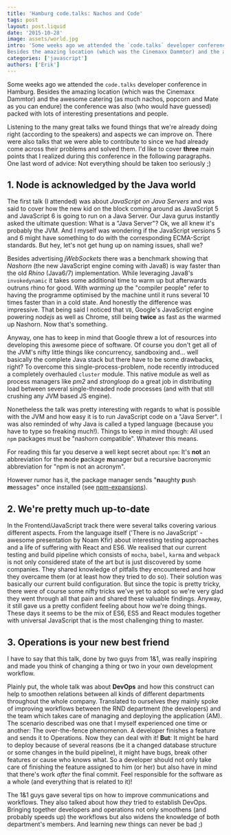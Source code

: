 ```yaml
---
title: 'Hamburg code.talks: Nachos and Code'
tags: post
layout: post.liquid
date: '2015-10-28'
image: assets/world.jpg
intro: 'Some weeks ago we attended the `code.talks` developer conference in Hamburg.
Besides the amazing location (which was the Cinemaxx Dammtor) and the awesome catering (as much nachos, popcorn and Mate as you can endure) the conference was also (who would have guessed that) packed with lots of interesting presentations and people.'
categories: ['javascript']
authors: ['Erik']
---
```


Some weeks ago we attended the `code.talks` developer conference in Hamburg.
Besides the amazing location (which was the Cinemaxx Dammtor) and the awesome catering (as much nachos, popcorn and Mate as you can endure) the conference was also (who would have guessed) packed with lots of interesting presentations and people.

Listening to the many great talks we found things that we're already doing right (according to the speakers) and aspects we can improve on.
There were also talks that we were able to contribute to since we had already come across their problems and solved them.
I'd like to cover **three** main points that I realized during this conference in the following paragraphs.
One last word of advice: Not everything should be taken too seriously ;)

## 1. Node is acknowledged by the Java world

The first talk (I attended) was about _JavaScript on Java Servers_ and was said to cover how the new kid on the block coming around as JavaScript 5 and JavaScript 6 is going to run on a Java Server.
Our Java gurus instantly asked the ultimate question: What is a "Java Server"?
Ok, we all knew it's probably the JVM.
And I myself was wondering if the JavaScript versions 5 and 6 might have something to do with the corresponding ECMA-Script standards.
But hey, let's not get hung up on naming issues, shall we?

Besides advertising _jWebSockets_ there was a benchmark showing that _Nashorn_ (the new JavaScript engine coming with Java8) is way faster than the old _Rhino_ (Java6/7) implementation.
While leveraging Java8's `invokedynamic` it takes some additional time to warm up but afterwards outruns rhino for good.
With _warming up_ the "compiler people" refer to having the programme optimised by the machine until it runs several 10 times faster than in a cold state.
And honestly the difference was impressive.
That being said I noticed that `V8`, Google's JavaScript engine powering _nodejs_ as well as Chrome, still being **twice** as fast as the warmed up Nashorn.
Now that's something.

Anyway, one has to keep in mind that Google threw a lot of resources into developing this awesome piece of software.
Of course you don't get all of the JVM's nifty little things like concurrency, sandboxing and... well basically the complete Java stack but there have to be some drawbacks, right?
To overcome this single-process-problem, node recently introduced a completely overhauled `cluster` module.
This native module as well as process managers like _pm2_ and _strongloop_ do a great job in distributing load between several single-threaded node processes (and with that still crushing any JVM based JS engine).

Nonetheless the talk was pretty interesting with regards to what is possible with the JVM and how easy it is to run JavaScript code on a "Java Server". I was also reminded of why Java is called a typed language (because you have to type so freaking much!).
Things to keep in mind though: All used `npm` packages must be "nashorn compatible".
Whatever this means.

For reading this far you deserve a well kept secret about `npm`: It's **not** an abbreviation for the **n**ode **p**ackage **m**anager but a recursive bacronymic abbreviation for "npm is not an acronym".

However rumor has it, the package manager sends "**n**aughty **p**ush **m**essages" once installed (see [npm-expansions](https://github.com/npm/npm-expansions)).

## 2. We're pretty much up-to-date

In the Frontend/JavaScript track there were several talks covering various different aspects.
From the language itself ('There is no JavaScript' - awesome presentation by Noam Kfir) about interesting testing approaches and a life of suffering with React and ES6.
We realised that our current testing and build pipeline which consists of `mocha`, `babel`, `karma` and `webpack` is not only considered state of the art but is just discovered by some companies.
They shared knowledge of pitfalls they encountered and how they overcame them (or at least how they tried to do so).
Their solution was basically our current build configuration.
But since the topic is pretty tricky, there were of course some nifty tricks we've yet to adopt so we're very glad they went through all that pain and shared these valuable findings.
Anyway, it still gave us a pretty confident feeling about how we're doing things.
These days it seems to be the mix of ES6, ES5 and React modules together with universal JavaScript that is the most challenging thing to master.

## 3. Operations is your new best friend

I have to say that this talk, done by two guys from 1&1, was really inspiring and made you think of changing a thing or two in your own development workflow.

Plainly put, the whole talk was about **DevOps** and how this construct can help to smoothen relations between all kinds of different departments throughout the whole company.
Translated to ourselves they mainly spoke of improving workflows between the RND department (the developers) and the team which takes care of managing and deploying the application (AM).
The scenario described was one that I myself experienced one time or another: The over-the-fence phenomenon.
A developer finishes a feature and sends it to Operations.
Now they can deal with it!
**But**: It might be hard to deploy because of several reasons (be it a changed database structure or some changes in the build pipeline), it might have bugs, break other features or cause who knows what.
So a developer should not only take care of finishing the feature assigned to him (or her) but also have in mind that there's work _after_ the final commit.
Feel responsible for the software as a whole (and everything that is related to it)!

The 1&1 guys gave several tips on how to improve communications and workflows. They also talked about how _they_ tried to establish DevOps.
Bringing together developers and operations not only smoothens (and probably speeds up) the workflows but also widens the knowledge of both department's members.
And learning new things can never be bad ;)
